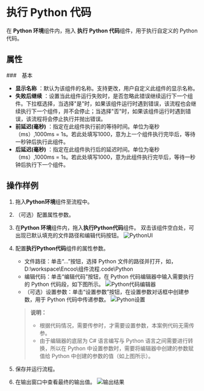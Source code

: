 # 执行 Python 代码
在 **Python 环境**组件内，拖入 **执行 Python 代码**组件，用于执行自定义的 Python 代码。

## 属性

###　基本
- **显示名称** ：默认为该组件的名称。支持更改，用户自定义此组件的显示名称。
- **失败后继续** ：设置当此组件运行失败时，是否忽略此错误继续运行下一个组件。下拉框选择，当选择"是"时，如果该组件运行时遇到错误，该流程也会继续执行下一个组件，并不会停止；当选择"否"时，如果该组件运行时遇到错误，该流程将会停止执行并抛出错误。
- **前延迟(毫秒)** ：指定在此组件执行前的等待时间。单位为毫秒（ms）,1000ms = 1s。若此处填写1000，意为上一个组件执行完毕后，等待一秒钟后执行此组件。
- **后延迟(毫秒)** ：指定在此组件执行后的延迟时间。单位为毫秒（ms）,1000ms = 1s。若此处填写1000，意为此组件执行完毕后，等待一秒钟后执行下一个组件。

## 操作样例

1. 拖入**Python环境**组件至流程中。
2. （可选）配置属性参数。
3. 在**Python 环境**组件内，拖入**执行Python代码**组件。
双击该组件空白处，可出现已默认填充的文件路径和编辑代码按钮。
![PythonUI](https://docimages.blob.core.chinacloudapi.cn/images/Activities/pythonexcute20201211.png)

4. 配置**执行Python代码**组件的属性参数。
     - 文件路径：单击“…”按钮，选择 Python 文件的路径并打开，如，D:\workspace\Encoo\组件流程\.code\Python
     -  编辑代码：单击“编辑代码”按钮，在 Python 代码编辑器中输入需要执行的 Python 代码段，如下图所示。
      ![Python代码编辑器](https://docimages.blob.core.chinacloudapi.cn/images/Activities/codeedit20201217.png) 
     - （可选）设置参数：单击“设置参数”按钮，在设置参数对话框中创建参数，用于 Python 代码中传递参数。
     ![Python设置](https://docimages.blob.core.chinacloudapi.cn/images/Activities/pythonargument20201211.png)   
     >**说明：**
     >
     > - 根据代码情况，需要传参时，才需要设置参数，本案例代码无需传参。
     > - 由于编辑器的底层为 C# 语言编写与 Python 语言之间需要进行转换，所以在 Python 中设置参数时，需要将编辑器中创建的参数赋值给 Python 中创建的参数的值（如上图所示）。
5. 保存并运行流程。
6. 在输出窗口中查看最终的输出值。
   ![输出结果](https://docimages.blob.core.chinacloudapi.cn/images/Activities/outputpython20201217.png)     